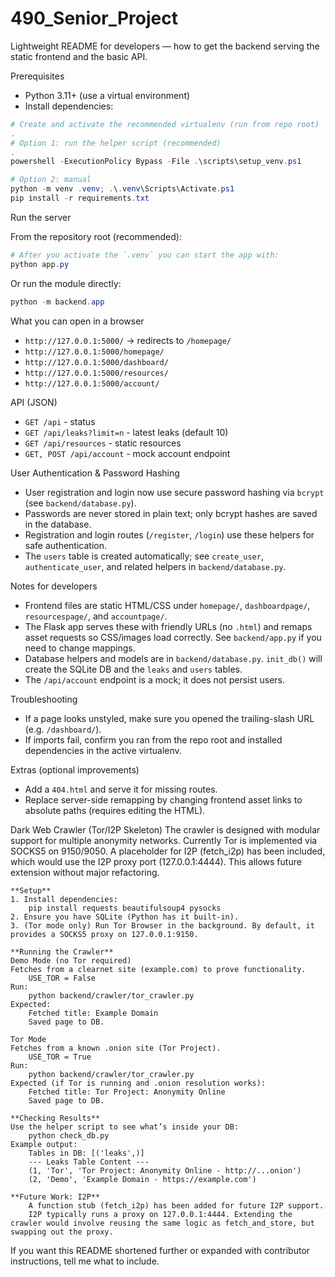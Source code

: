 # 490_Senior_Project

Lightweight README for developers — how to get the backend serving the static frontend and the basic API.

Prerequisites

- Python 3.11+ (use a virtual environment)
- Install dependencies:

```powershell
# Create and activate the recommended virtualenv (run from repo root)
.
# Option 1: run the helper script (recommended)
.
powershell -ExecutionPolicy Bypass -File .\scripts\setup_venv.ps1

# Option 2: manual
python -m venv .venv; .\.venv\Scripts\Activate.ps1
pip install -r requirements.txt
```

Run the server

From the repository root (recommended):

```powershell
# After you activate the `.venv` you can start the app with:
python app.py
```

Or run the module directly:

```powershell
python -m backend.app
```

What you can open in a browser

- `http://127.0.0.1:5000/`  -> redirects to `/homepage/`
- `http://127.0.0.1:5000/homepage/`
- `http://127.0.0.1:5000/dashboard/`
- `http://127.0.0.1:5000/resources/`
- `http://127.0.0.1:5000/account/`

API (JSON)

- `GET /api` - status
- `GET /api/leaks?limit=n` - latest leaks (default 10)
- `GET /api/resources` - static resources
- `GET, POST /api/account` - mock account endpoint


User Authentication & Password Hashing

- User registration and login now use secure password hashing via `bcrypt` (see `backend/database.py`).
- Passwords are never stored in plain text; only bcrypt hashes are saved in the database.
- Registration and login routes (`/register`, `/login`) use these helpers for safe authentication.
- The `users` table is created automatically; see `create_user`, `authenticate_user`, and related helpers in `backend/database.py`.

Notes for developers

- Frontend files are static HTML/CSS under `homepage/`, `dashboardpage/`, `resourcespage/`, and `accountpage/`.
- The Flask app serves these with friendly URLs (no `.html`) and remaps asset requests so CSS/images load correctly. See `backend/app.py` if you need to change mappings.
- Database helpers and models are in `backend/database.py`. `init_db()` will create the SQLite DB and the `leaks` and `users` tables.
- The `/api/account` endpoint is a mock; it does not persist users.

Troubleshooting

- If a page looks unstyled, make sure you opened the trailing-slash URL (e.g. `/dashboard/`).
- If imports fail, confirm you ran from the repo root and installed dependencies in the active virtualenv.

Extras (optional improvements)

- Add a `404.html` and serve it for missing routes.
- Replace server-side remapping by changing frontend asset links to absolute paths (requires editing the HTML).


Dark Web Crawler (Tor/I2P Skeleton)
    The crawler is designed with modular support for multiple anonymity networks. Currently Tor is implemented via SOCKS5 on 9150/9050. A placeholder for I2P (fetch_i2p) has been included, which would use the I2P proxy port (127.0.0.1:4444). This allows future extension without major refactoring.

    **Setup**
    1. Install dependencies:
        pip install requests beautifulsoup4 pysocks
    2. Ensure you have SQLite (Python has it built-in).
    3. (Tor mode only) Run Tor Browser in the background. By default, it provides a SOCKS5 proxy on 127.0.0.1:9150.

    **Running the Crawler**
    Demo Mode (no Tor required)
    Fetches from a clearnet site (example.com) to prove functionality.
        USE_TOR = False
    Run:
        python backend/crawler/tor_crawler.py
    Expected:
        Fetched title: Example Domain
        Saved page to DB.

    Tor Mode
    Fetches from a known .onion site (Tor Project).
        USE_TOR = True
    Run:
        python backend/crawler/tor_crawler.py
    Expected (if Tor is running and .onion resolution works):
        Fetched title: Tor Project: Anonymity Online
        Saved page to DB.

    **Checking Results**
    Use the helper script to see what’s inside your DB:
        python check_db.py
    Example output:
        Tables in DB: [('leaks',)]
        --- Leaks Table Content ---
        (1, 'Tor', 'Tor Project: Anonymity Online - http://...onion')
        (2, 'Demo', 'Example Domain - https://example.com')

    **Future Work: I2P**
        A function stub (fetch_i2p) has been added for future I2P support.
        I2P typically runs a proxy on 127.0.0.1:4444. Extending the crawler would involve reusing the same logic as fetch_and_store, but swapping out the proxy.






If you want this README shortened further or expanded with contributor instructions, tell me what to include.